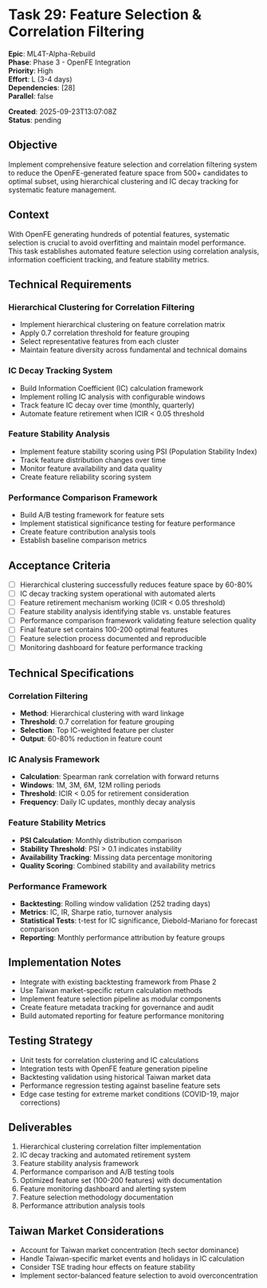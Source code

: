 # Task 29: Feature Selection & Correlation Filtering

**Epic**: ML4T-Alpha-Rebuild  
**Phase**: Phase 3 - OpenFE Integration  
**Priority**: High  
**Effort**: L (3-4 days)  
**Dependencies**: [28]  
**Parallel**: false  

**Created**: 2025-09-23T13:07:08Z  
**Status**: pending  

## Objective

Implement comprehensive feature selection and correlation filtering system to reduce the OpenFE-generated feature space from 500+ candidates to optimal subset, using hierarchical clustering and IC decay tracking for systematic feature management.

## Context

With OpenFE generating hundreds of potential features, systematic selection is crucial to avoid overfitting and maintain model performance. This task establishes automated feature selection using correlation analysis, information coefficient tracking, and feature stability metrics.

## Technical Requirements

### Hierarchical Clustering for Correlation Filtering
- Implement hierarchical clustering on feature correlation matrix
- Apply 0.7 correlation threshold for feature grouping
- Select representative features from each cluster
- Maintain feature diversity across fundamental and technical domains

### IC Decay Tracking System
- Build Information Coefficient (IC) calculation framework
- Implement rolling IC analysis with configurable windows
- Track feature IC decay over time (monthly, quarterly)
- Automate feature retirement when ICIR < 0.05 threshold

### Feature Stability Analysis
- Implement feature stability scoring using PSI (Population Stability Index)
- Track feature distribution changes over time
- Monitor feature availability and data quality
- Create feature reliability scoring system

### Performance Comparison Framework
- Build A/B testing framework for feature sets
- Implement statistical significance testing for feature performance
- Create feature contribution analysis tools
- Establish baseline comparison metrics

## Acceptance Criteria

- [ ] Hierarchical clustering successfully reduces feature space by 60-80%
- [ ] IC decay tracking system operational with automated alerts
- [ ] Feature retirement mechanism working (ICIR < 0.05 threshold)
- [ ] Feature stability analysis identifying stable vs. unstable features
- [ ] Performance comparison framework validating feature selection quality
- [ ] Final feature set contains 100-200 optimal features
- [ ] Feature selection process documented and reproducible
- [ ] Monitoring dashboard for feature performance tracking

## Technical Specifications

### Correlation Filtering
- **Method**: Hierarchical clustering with ward linkage
- **Threshold**: 0.7 correlation for feature grouping
- **Selection**: Top IC-weighted feature per cluster
- **Output**: 60-80% reduction in feature count

### IC Analysis Framework
- **Calculation**: Spearman rank correlation with forward returns
- **Windows**: 1M, 3M, 6M, 12M rolling periods
- **Threshold**: ICIR < 0.05 for retirement consideration
- **Frequency**: Daily IC updates, monthly decay analysis

### Feature Stability Metrics
- **PSI Calculation**: Monthly distribution comparison
- **Stability Threshold**: PSI > 0.1 indicates instability
- **Availability Tracking**: Missing data percentage monitoring
- **Quality Scoring**: Combined stability and availability metrics

### Performance Framework
- **Backtesting**: Rolling window validation (252 trading days)
- **Metrics**: IC, IR, Sharpe ratio, turnover analysis
- **Statistical Tests**: t-test for IC significance, Diebold-Mariano for forecast comparison
- **Reporting**: Monthly performance attribution by feature groups

## Implementation Notes

- Integrate with existing backtesting framework from Phase 2
- Use Taiwan market-specific return calculation methods
- Implement feature selection pipeline as modular components
- Create feature metadata tracking for governance and audit
- Build automated reporting for feature performance monitoring

## Testing Strategy

- Unit tests for correlation clustering and IC calculations
- Integration tests with OpenFE feature generation pipeline
- Backtesting validation using historical Taiwan market data
- Performance regression testing against baseline feature sets
- Edge case testing for extreme market conditions (COVID-19, major corrections)

## Deliverables

1. Hierarchical clustering correlation filter implementation
2. IC decay tracking and automated retirement system
3. Feature stability analysis framework
4. Performance comparison and A/B testing tools
5. Optimized feature set (100-200 features) with documentation
6. Feature monitoring dashboard and alerting system
7. Feature selection methodology documentation
8. Performance attribution analysis tools

## Taiwan Market Considerations

- Account for Taiwan market concentration (tech sector dominance)
- Handle Taiwan-specific market events and holidays in IC calculation
- Consider TSE trading hour effects on feature stability
- Implement sector-balanced feature selection to avoid overconcentration